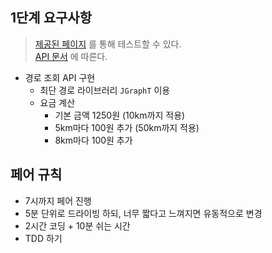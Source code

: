 ## 1단계 요구사항

> [제공된 페이지](https://d2owgqwkhzq0my.cloudfront.net/index.html) 를 통해 테스트할 수 있다.  
> [API 문서](https://techcourse-storage.s3.ap-northeast-2.amazonaws.com/c4c291f19953498e8eda8a38253eed51#Path) 에 따른다.

- 경로 조회 API 구현
    - 최단 경로 라이브러리 `JGraphT` 이용
    - 요금 계산
        - 기본 금액 1250원 (10km까지 적용)
        - 5km마다 100원 추가 (50km까지 적용)
        - 8km마다 100원 추가

## 페어 규칙

- 7시까지 페어 진행
- 5분 단위로 드라이빙 하되, 너무 짧다고 느껴지면 유동적으로 변경
- 2시간 코딩 + 10분 쉬는 시간
- TDD 하기